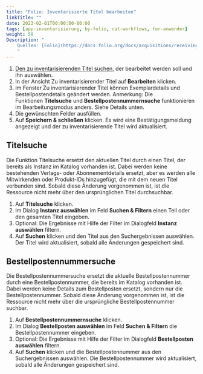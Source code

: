 ```yaml
---
title: "Folio: Inventarisierte Titel bearbeiten"
linkTitle: ""
date: 2023-02-01T00:00:00-00:00
tags: [app-inventarisierung, by-folio, cat-workflows, for-anwender]
weight: 50
Description: "
    Quellen: [Folio](https://docs.folio.org/docs/acquisitions/receiving/#searching-for-a-receiving-title ) & [GBV](https://info.gbv.de/display/FOLIOGBVEXTERN/Folio:+Inventarisierte+Titel+bearbeiten)
    "
---
```


1.  [Den zu inventarisierenden Titel suchen](https://info.gbv.de/display/FOLIOGBVEXTERN/Folio%3A+Inventarisierten+Titel+suchen), der bearbeitet werden soll und ihn auswählen.
2.  In der Ansicht Zu inventarisierender Titel auf **Bearbeiten** klicken.
3.  Im Fenster Zu inventarisierender Titel können Exemplardetails und Bestellpostendetails geändert werden. Anmerkung: Die Funktionen **Titelsuche** und **Bestellpostennummernsuche** funktionieren im Bearbeitungsmodus anders. Siehe Details unten.
4.  Die gewünschten Felder ausfüllen.
5.  Auf **Speichern & schließen** klicken. Es wird eine Bestätigungsmeldung angezeigt und der zu inventarisierende Titel wird aktualisiert.

## Titelsuche

Die Funktion Titelsuche ersetzt den aktuellen Titel durch einen Titel, der bereits als Instanz im Katalog vorhanden ist. Dabei werden keine bestehenden Verlags- oder Abonnementdetails ersetzt, aber es werden alle Mitwirkenden oder Produkt-IDs hinzugefügt, die mit dem neuen Titel verbunden sind. Sobald diese Änderung vorgenommen ist, ist die Ressource nicht mehr über den ursprünglichen Titel durchsuchbar.

1.  Auf **Titelsuche** klicken.
2.  Im Dialog **Instanz auswählen** im Feld **Suchen & Filtern** einen Teil oder den gesamten Titel eingeben.
3.  Optional: Die Ergebnisse mit Hilfe der Filter im Dialogfeld **Instanz auswählen** filtern.
4.  Auf **Suchen** klicken und den Titel aus den Suchergebnissen auswählen. Der Titel wird aktualisiert, sobald alle Änderungen gespeichert sind.

## Bestellpostennummersuche

Die Bestellpostennummersuche ersetzt die aktuelle Bestellpostennummer durch eine Bestellpostennummer, die bereits im Katalog vorhanden ist. Dabei werden keine Details zum Bestellposten ersetzt, sondern nur die Bestellpostennummer. Sobald diese Änderung vorgenommen ist, ist die Ressource nicht mehr über die ursprüngliche Bestellpostennummer suchbar.

1.  Auf **Bestellpostennummernsuche** klicken.
2.  Im Dialog **Bestellposten auswählen** im Feld **Suchen & Filtern** die Bestellpostennummer eingeben.
3.  Optional: Die Ergebnisse mit Hilfe der Filter im Dialogfeld **Bestellposten auswählen** filtern.
4.  Auf **Suchen** klicken und die Bestellpostennummer aus den Suchergebnissen auswählen. Die Bestellpostennummer wird aktualisiert, sobald alle Änderungen gespeichert sind.
